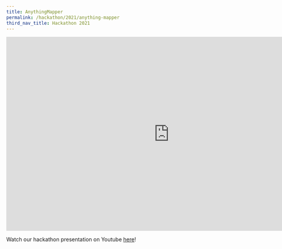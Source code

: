 ```yaml
---
title: AnythingMapper
permalink: /hackathon/2021/anything-mapper
third_nav_title: Hackathon 2021
---
```

<iframe src="https://docs.google.com/presentation/d/e/2PACX-1vQjcJ0yrCeyOkAOG4Uo89q9SAuaqP6vfcgeriGcokpZXN8rcSS421dKyk3mrm41DaPJrDV0E157ipI8/embed?start=false&loop=false&delayms=3000" frameborder="0" width="864" height="515" allowfullscreen="true" mozallowfullscreen="true" webkitallowfullscreen="true"></iframe>

Watch our hackathon presentation on Youtube [here](https://www.youtube.com/embed/O4l-eQldRH8)!